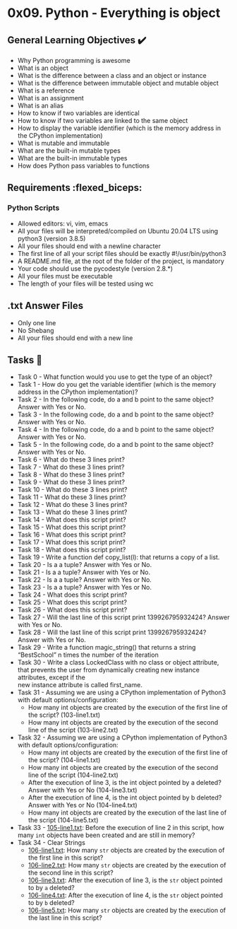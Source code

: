 # 0x09. Python - Everything is object

## General Learning Objectives :heavy_check_mark:

* Why Python programming is awesome
* What is an object
* What is the difference between a class and an object or instance
* What is the difference between immutable object and mutable object
* What is a reference
* What is an assignment
* What is an alias
* How to know if two variables are identical
* How to know if two variables are linked to the same object
* How to display the variable identifier (which is the memory address in the CPython implementation)
* What is mutable and immutable
* What are the built-in mutable types
* What are the built-in immutable types
* How does Python pass variables to functions

## Requirements :flexed_biceps:

### Python Scripts

* Allowed editors: vi, vim, emacs
* All your files will be interpreted/compiled on Ubuntu 20.04 LTS using python3 (version 3.8.5)
* All your files should end with a newline character
* The first line of all your script files should be exactly #!/usr/bin/python3
* A README.md file, at the root of the folder of the project, is mandatory
* Your code should use the pycodestyle (version 2.8.*)
* All your files must be executable
* The length of your files will be tested using wc

## **.txt** Answer Files
* Only one line
* No Shebang
* All your files should end with a new line

## Tasks :page_with_curl:

* Task 0 - What function would you use to get the type of an object?
* Task 1 - How do you get the variable identifier (which is the memory address in the CPython implementation)?
* Task 2 - In the following code, do a and b point to the same object? Answer with Yes or No.
* Task 3 - In the following code, do a and b point to the same object? Answer with Yes or No.
* Task 4 - In the following code, do a and b point to the same object? Answer with Yes or No.
* Task 5 - In the following code, do a and b point to the same object? Answer with Yes or No.
* Task 6 - What do these 3 lines print?
* Task 7 - What do these 3 lines print?
* Task 8 - What do these 3 lines print?
* Task 9 - What do these 3 lines print?
* Task 10 - What do these 3 lines print?
* Task 11 - What do these 3 lines print?
* Task 12 - What do these 3 lines print?
* Task 13 - What do these 3 lines print?
* Task 14 - What does this script print?
* Task 15 - What does this script print?
* Task 16 - What does this script print?
* Task 17 - What does this script print?
* Task 18 - What does this script print?
* Task 19 - Write a function def copy_list(l): that returns a copy of a list.
* Task 20 - Is a a tuple? Answer with Yes or No.
* Task 21 - Is a a tuple? Answer with Yes or No.
* Task 22 - Is a a tuple? Answer with Yes or No.
* Task 23 - Is a a tuple? Answer with Yes or No.
* Task 24 - What does this script print?
* Task 25 - What does this script print?
* Task 26 - What does this script print?
* Task 27 - Will the last line of this script print 139926795932424? Answer with Yes or No.
* Task 28 - Will the last line of this script print 139926795932424? Answer with Yes or No.
* Task 29 - Write a function magic_string() that returns a string “BestSchool” n times the number of the iteration 
* Task 30 - Write a class LockedClass with no class or object attribute, that prevents the user from dynamically creating new instance attributes, except if the </br> new instance attribute is called first_name.
* Task 31 - Assuming we are using a CPython implementation of Python3 with default options/configuration:
    - How many int objects are created by the execution of the first line of the script? (103-line1.txt)
    - How many int objects are created by the execution of the second line of the script (103-line2.txt)
* Task 32 - Assuming we are using a CPython implementation of Python3 with default options/configuration:
    - How many int objects are created by the execution of the first line of the script? (104-line1.txt)
    - How many int objects are created by the execution of the second line of the script (104-line2.txt)
    - After the execution of line 3, is the int object pointed by a deleted? Answer with Yes or No (104-line3.txt)
    - After the execution of line 4, is the int object pointed by b deleted? Answer with Yes or No (104-line4.txt)
    - How many int objects are created by the execution of the last line of the script (104-line5.txt)
* Task 33 - [105-line1.txt](./105-line1.txt): Before the execution of line 2 in this script, how many `int` objects have been created and are still in memory?
* Task 34 - Clear Strings
    - [106-line1.txt](./106-line1.txt): How many `str` objects are created by the execution of the first line in this script?
    - [106-line2.txt](./106-line2.txt): How many `str` objects are created by the execution of the second line in this script?
    - [106-line3.txt](./106-line3.txt): After the execution of line 3, is the `str` object pointed to by `a` deleted?
    - [106-line4.txt](./106-line4.txt): After the execution of line 4, is the `str` object pointed to by `b` deleted?
    - [106-line5.txt](./106-line5.txt): How many `str` objects are created by the execution of the last line in this script?
